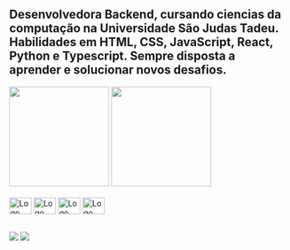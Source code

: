 ## Desenvolvedora Backend, cursando ciencias da computação na Universidade São Judas Tadeu. Habilidades em HTML, CSS, JavaScript, React, Python e Typescript. Sempre disposta a aprender e solucionar novos desafios. 

<!--
**Sahmah/Sahmah** is a ✨ _special_ ✨ repository because its `README.md` (this file) appears on your GitHub profile.

- 🔭 I’m currently working on ...
- 🌱 I’m currently learning ...
- 👯 I’m looking to collaborate on ...
- 🤔 I’m looking for help with ...
- 💬 Ask me about ...
- 📫 How to reach me: ...
- 😄 Pronouns: ...
- ⚡ Fun fact: ...
-->


<div>
<img height="180em" src="https://github-readme-stats.vercel.app/api?username=Sahmah&show_icons=true&theme=neon&hide=contribs"/>
<img height="180em" src="https://github-readme-stats.vercel.app/api/top-langs?username=Sahmah&layout=donut&theme=neon"/>
</div>

<div style="display: inline_block"><br>
    <img src="https://cdn.jsdelivr.net/gh/devicons/devicon@latest/icons/html5/html5-original.svg" alt="Logo HTML" height="30" width="40"/>
    <img src="https://cdn.jsdelivr.net/gh/devicons/devicon@latest/icons/css3/css3-original.svg" alt="Logo CSS" height="30" width="40"/>
    <img src="https://cdn.jsdelivr.net/gh/devicons/devicon@latest/icons/javascript/javascript-original.svg" alt="Logo JavaScript" height="30" width="40"/>
    <img src="https://cdn.jsdelivr.net/gh/devicons/devicon@latest/icons/react/react-original.svg" alt="Logo React" height="30" width="40"/>
</div>

##

<div>
    <a href="saramarialima43@gmail.com" target="_blank"><img src="https://img.shields.io/badge/Gmail-D14836?style=for-the-badge&logo=gmail&logoColor=white"></a>
    <a href="https://www.linkedin.com/in/sarah-lima-965816261/" target="_blank"><img src="https://img.shields.io/badge/LinkedIn-0077B5?style=for-the-badge&logo=linkedin&logoColor=white"></a>
</div>
